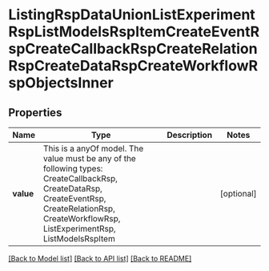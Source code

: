 # ListingRspDataUnionListExperimentRspListModelsRspItemCreateEventRspCreateCallbackRspCreateRelationRspCreateDataRspCreateWorkflowRspObjectsInner



## Properties
Name | Type | Description | Notes
------------ | ------------- | ------------- | -------------
**value** | This is a anyOf model. The value must be any of the following types: CreateCallbackRsp, CreateDataRsp, CreateEventRsp, CreateRelationRsp, CreateWorkflowRsp, ListExperimentRsp, ListModelsRspItem |  | [optional] 




[[Back to Model list]](../README.md#models) [[Back to API list]](../README.md#api-endpoints) [[Back to README]](../README.md)


